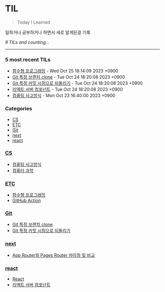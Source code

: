 # TIL
> Today I Learned

일하거나 공부하거나 하면서 새로 알게된걸 기록

_9 TILs and counting..._

---

### 5 most recent TILs

- [함수형 프로그래밍](ETC/functionalPrograming01.md) - Wed Oct 25 18:14:09 2023 +0900
- [Git 특정 브랜치 clone](Git/git-branch.md) - Tue Oct 24 18:20:08 2023 +0900
- [Git 특정 커밋 시점으로 되돌리기](Git/git-reset.md) - Tue Oct 24 18:20:08 2023 +0900
- [리엑트 서버 컴포넌트](react/reactServerComponent.md) - Tue Oct 24 18:20:08 2023 +0900
- [컴퓨팅 사고방식](CS/computationalThinking.md) - Mon Oct 23 16:40:00 2023 +0900

### Categories

- [CS](#CS)
- [ETC](#ETC)
- [Git](#Git)
- [next](#next)
- [react](#react)

### [CS](#CS)
- [컴퓨팅 사고방식](CS/computationalThinking.md)
- [컴퓨터 과학](CS/computerScience.md)

### [ETC](#ETC)
- [함수형 프로그래밍](ETC/functionalPrograming01.md)
- [GitHub Action](ETC/githubAction.md)

### [Git](#Git)
- [Git 특정 브랜치 clone](Git/git-branch.md)
- [Git 특정 커밋 시점으로 되돌리기](Git/git-reset.md)

### [next](#next)
- [App Router와 Pages Router 차이점 및 비교](next/next-appRouter-pageRouter.md)

### [react](#react)
- [React](react/react.md)
- [리엑트 서버 컴포넌트](react/reactServerComponent.md)


